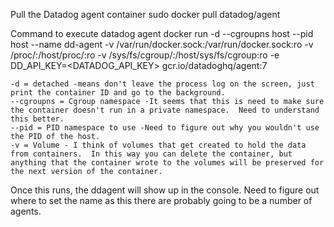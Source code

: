 Pull the Datadog agent container
	sudo docker pull datadog/agent

Command to execute datadog agent
docker run -d --cgroupns host --pid host --name dd-agent -v /var/run/docker.sock:/var/run/docker.sock:ro -v /proc/:/host/proc/:ro -v /sys/fs/cgroup/:/host/sys/fs/cgroup:ro -e DD_API_KEY=<DATADOG_API_KEY> gcr.io/datadoghq/agent:7

	-d = detached -means don't leave the process log on the screen, just print the container ID and go to the background.
	--cgroupns = Cgroup namespace -It seems that this is need to make sure the container doesn't run in a private namespace.  Need to understand this better.
	--pid = PID namespace to use -Need to figure out why you wouldn't use the PID of the host.
	-v = Volume - I think of volumes that get created to hold the data from containers.  In this way you can delete the container, but anything that the container wrote to the volumes will be preserved for the next version of the container.  

Once this runs, the ddagent will show up in the console.  Need to figure out where to set the name as this there are probably going to be a number of agents.